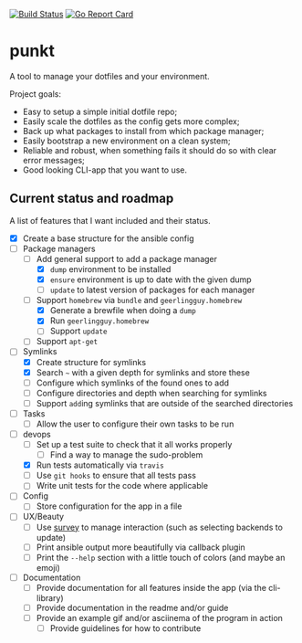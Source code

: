 [![Build Status](https://travis-ci.org/mbark/punkt.svg?branch=master)](https://travis-ci.org/mbark/punkt) [![Go Report Card](https://goreportcard.com/badge/gojp/goreportcard)](https://goreportcard.com/report/gojp/goreportcard)

# punkt
A tool to manage your dotfiles and your environment.

Project goals:
- Easy to setup a simple initial dotfile repo;
- Easily scale the dotfiles as the config gets more complex;
- Back up what packages to install from which package manager;
- Easily bootstrap a new environment on a clean system;
- Reliable and robust, when something fails it should do so with clear error messages;
- Good looking CLI-app that you want to use.

## Current status and roadmap
A list of features that I want included and their status. 

- [x] Create a base structure for the ansible config
- [ ] Package managers
  - [ ] Add general support to add a package manager
    - [x] `dump` environment to be installed
    - [x] `ensure` environment is up to date with the given dump
    - [ ] `update` to latest version of packages for each manager
  - [ ] Support `homebrew` via `bundle` and `geerlingguy.homebrew`
    - [x] Generate a brewfile when doing a `dump`
    - [x] Run `geerlingguy.homebrew`
    - [ ] Support `update`
  - [ ] Support `apt-get`
- [ ] Symlinks
  - [x] Create structure for symlinks
  - [x] Search `~` with a given depth for symlinks and store these
  - [ ] Configure which symlinks of the found ones to add
  - [ ] Configure directories and depth when searching for symlinks
  - [ ] Support `add`ing symlinks that are outside of the searched directories
- [ ] Tasks
  - [ ] Allow the user to configure their own tasks to be run
- [ ] devops
  - [ ] Set up a test suite to check that it all works properly
    - [ ] Find a way to manage the sudo-problem
  - [x] Run tests automatically via `travis`
  - [ ] Use `git hooks` to ensure that all tests pass
  - [ ] Write unit tests for the code where applicable
- [ ] Config
  - [ ] Store configuration for the app in a file
- [ ] UX/Beauty
  - [ ] Use [survey](https://github.com/AlecAivazis/survey) to manage interaction (such as selecting backends to update)
  - [ ] Print ansible output more beautifully via callback plugin
  - [ ] Print the `--help` section with a little touch of colors (and maybe an emoji) 
- [ ] Documentation
  - [ ] Provide documentation for all features inside the app (via the cli-library)
  - [ ] Provide documentation in the readme and/or guide
  - [ ] Provide an example gif and/or asciinema of the program in action
      - [ ] Provide guidelines for how to contribute 
